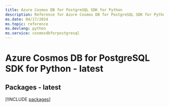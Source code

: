 ```yaml
---
title: Azure Cosmos DB for PostgreSQL SDK for Python
description: Reference for Azure Cosmos DB for PostgreSQL SDK for Python
ms.date: 04/17/2024
ms.topic: reference
ms.devlang: python
ms.service: cosmosdbforpostgresql
---
```

# Azure Cosmos DB for PostgreSQL SDK for Python - latest
## Packages - latest
[!INCLUDE [packages](cosmos-db-for-postgresql-index.md)]